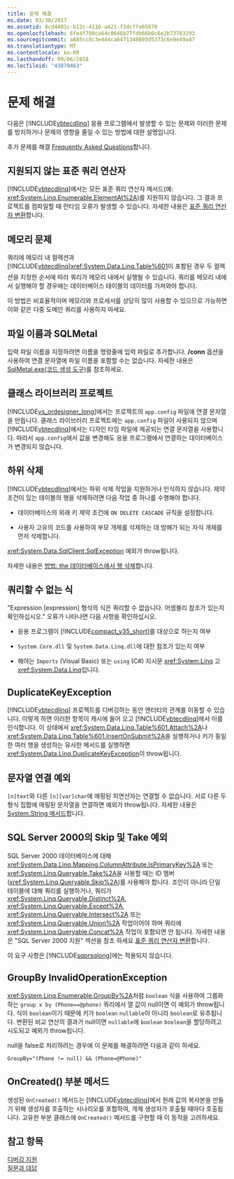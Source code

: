 ```yaml
---
title: 문제 해결
ms.date: 03/30/2017
ms.assetid: 8cd4401c-b12c-4116-a421-f3dcffa65670
ms.openlocfilehash: 6fe4f789ca64c0646b77fdb66b0c6e2b73763293
ms.sourcegitcommit: a885cc8c3e444ca6471348893d5373c6e9e49a47
ms.translationtype: MT
ms.contentlocale: ko-KR
ms.lasthandoff: 09/06/2018
ms.locfileid: "43879463"
---
```

# <a name="troubleshooting"></a>문제 해결
다음은 [!INCLUDE[vbtecdlinq](../../../../../../includes/vbtecdlinq-md.md)] 응용 프로그램에서 발생할 수 있는 문제와 이러한 문제를 방지하거나 문제의 영향을 줄일 수 있는 방법에 대한 설명입니다.  
  
 추가 문제를 해결 [Frequently Asked Questions](../../../../../../docs/framework/data/adonet/sql/linq/frequently-asked-questions.md)합니다.  
  
## <a name="unsupported-standard-query-operators"></a>지원되지 않는 표준 쿼리 연산자  
 [!INCLUDE[vbtecdlinq](../../../../../../includes/vbtecdlinq-md.md)]에서는 모든 표준 쿼리 연산자 메서드(예: <xref:System.Linq.Enumerable.ElementAt%2A>)를 지원하지 않습니다. 그 결과 프로젝트를 컴파일할 때 런타임 오류가 발생할 수 있습니다. 자세한 내용은 [표준 쿼리 연산자 변환](../../../../../../docs/framework/data/adonet/sql/linq/standard-query-operator-translation.md)합니다.  
  
## <a name="memory-issues"></a>메모리 문제  
 쿼리에 메모리 내 컬렉션과 [!INCLUDE[vbtecdlinq](../../../../../../includes/vbtecdlinq-md.md)]<xref:System.Data.Linq.Table%601>이 포함된 경우 두 컬렉션을 지정한 순서에 따라 쿼리가 메모리 내에서 실행될 수 있습니다. 쿼리를 메모리 내에서 실행해야 할 경우에는 데이터베이스 테이블의 데이터를 가져와야 합니다.  
  
 이 방법은 비효율적이며 메모리와 프로세서를 상당히 많이 사용할 수 있으므로 가능하면 이와 같은 다중 도메인 쿼리를 사용하지 마세요.  
  
## <a name="file-names-and-sqlmetal"></a>파일 이름과 SQLMetal  
 입력 파일 이름을 지정하려면 이름을 명령줄에 입력 파일로 추가합니다. **/conn** 옵션을 사용하여 연결 문자열에 파일 이름을 포함할 수는 없습니다. 자세한 내용은 [SqlMetal.exe(코드 생성 도구)](../../../../../../docs/framework/tools/sqlmetal-exe-code-generation-tool.md)를 참조하세요.  
  
## <a name="class-library-projects"></a>클래스 라이브러리 프로젝트  
 [!INCLUDE[vs_ordesigner_long](../../../../../../includes/vs-ordesigner-long-md.md)]에서는 프로젝트의 `app.config` 파일에 연결 문자열을 만듭니다. 클래스 라이브러리 프로젝트에는 `app.config` 파일이 사용되지 않으며 [!INCLUDE[vbtecdlinq](../../../../../../includes/vbtecdlinq-md.md)]에서는 디자인 타임 파일에 제공되는 연결 문자열을 사용합니다. 따라서 `app.config`에서 값을 변경해도 응용 프로그램에서 연결하는 데이터베이스가 변경되지 않습니다.  
  
## <a name="cascade-delete"></a>하위 삭제  
 [!INCLUDE[vbtecdlinq](../../../../../../includes/vbtecdlinq-md.md)]에서는 하위 삭제 작업을 지원하거나 인식하지 않습니다. 제약 조건이 있는 테이블의 행을 삭제하려면 다음 작업 중 하나를 수행해야 합니다.  
  
-   데이터베이스의 외래 키 제약 조건에 `ON DELETE CASCADE` 규칙을 설정합니다.  
  
-   사용자 고유의 코드를 사용하여 부모 개체를 삭제하는 데 방해가 되는 자식 개체를 먼저 삭제합니다.  
  
 <xref:System.Data.SqlClient.SqlException> 예외가 throw됩니다.  
  
 자세한 내용은 [방법: the 데이터베이스에서 행 삭제](../../../../../../docs/framework/data/adonet/sql/linq/how-to-delete-rows-from-the-database.md)합니다.  
  
## <a name="expression-not-queryable"></a>쿼리할 수 없는 식  
 "Expression [expression] 형식의 식은 쿼리할 수 없습니다. 어셈블리 참조가 있는지 확인하십시오." 오류가 나타나면 다음 사항을 확인하십시오.  
  
-   응용 프로그램이 [!INCLUDE[compact_v35_short](../../../../../../includes/compact-v35-short-md.md)]를 대상으로 하는지 여부  
  
-   `System.Core.dll` 및 `System.Data.Linq.dll`에 대한 참조가 있는지 여부  
  
-   해야는 `Imports` (Visual Basic) 또는 `using` (C#) 지시문 <xref:System.Linq> 고 <xref:System.Data.Linq>입니다.  
  
## <a name="duplicatekeyexception"></a>DuplicateKeyException  
 [!INCLUDE[vbtecdlinq](../../../../../../includes/vbtecdlinq-md.md)] 프로젝트를 디버깅하는 동안 엔터티의 관계를 이동할 수 있습니다. 이렇게 하면 이러한 항목이 캐시에 들어 오고 [!INCLUDE[vbtecdlinq](../../../../../../includes/vbtecdlinq-md.md)]에서 이를 인식합니다. 이 상태에서 <xref:System.Data.Linq.Table%601.Attach%2A>나 <xref:System.Data.Linq.Table%601.InsertOnSubmit%2A>을 실행하거나 키가 동일한 여러 행을 생성하는 유사한 메서드를 실행하면 <xref:System.Data.Linq.DuplicateKeyException>이 throw됩니다.  
  
## <a name="string-concatenation-exceptions"></a>문자열 연결 예외  
 `[n]text`와 다른 `[n][var]char`에 매핑된 피연산자는 연결할 수 없습니다. 서로 다른 두 형식 집합에 매핑된 문자열을 연결하면 예외가 throw됩니다. 자세한 내용은 [System.String 메서드](../../../../../../docs/framework/data/adonet/sql/linq/system-string-methods.md)합니다.  
  
## <a name="skip-and-take-exceptions-in-sql-server-2000"></a>SQL Server 2000의 Skip 및 Take 예외  
 SQL Server 2000 데이터베이스에 대해 <xref:System.Data.Linq.Mapping.ColumnAttribute.IsPrimaryKey%2A> 또는 <xref:System.Linq.Queryable.Take%2A>을 사용할 때는 ID 멤버(<xref:System.Linq.Queryable.Skip%2A>)를 사용해야 합니다. 조인이 아니라 단일 테이블에 대해 쿼리를 실행하거나, 쿼리가 <xref:System.Linq.Queryable.Distinct%2A>, <xref:System.Linq.Queryable.Except%2A>, <xref:System.Linq.Queryable.Intersect%2A> 또는 <xref:System.Linq.Queryable.Union%2A> 작업이어야 하며 쿼리에 <xref:System.Linq.Queryable.Concat%2A> 작업이 포함되면 안 됩니다. 자세한 내용은 "SQL Server 2000 지원" 섹션을 참조 하세요 [표준 쿼리 연산자 변환](../../../../../../docs/framework/data/adonet/sql/linq/standard-query-operator-translation.md)합니다.  
  
 이 요구 사항은 [!INCLUDE[sqprsqlong](../../../../../../includes/sqprsqlong-md.md)]에는 적용되지 않습니다.  
  
## <a name="groupby-invalidoperationexception"></a>GroupBy InvalidOperationException  
 <xref:System.Linq.Enumerable.GroupBy%2A>처럼 `boolean` 식을 사용하여 그룹화하는 `group x by (Phone==@phone)` 쿼리에서 열 값이 null이면 이 예외가 throw됩니다. 식이 `boolean`이기 때문에 키가 `boolean` `nullable`이 아니라 `boolean`로 유추됩니다. 변환된 비교 연산의 결과가 null이면 `nullable`에 `boolean` `boolean`을 할당하려고 시도되고 예외가 throw됩니다.  
  
 null을 false로 처리하려는 경우에 이 문제를 해결하려면 다음과 같이 하세요.  
  
 `GroupBy="(Phone != null) && (Phone=@Phone)"`  
  
## <a name="oncreated-partial-method"></a>OnCreated() 부분 메서드  
 생성된 `OnCreated()` 메서드는 [!INCLUDE[vbtecdlinq](../../../../../../includes/vbtecdlinq-md.md)]에서 원래 값의 복사본을 만들기 위해 생성자를 호출하는 시나리오를 포함하여, 개체 생성자가 호출될 때마다 호출됩니다. 고유한 부분 클래스에 `OnCreated()` 메서드를 구현할 때 이 동작을 고려하세요.  
  
## <a name="see-also"></a>참고 항목  
 [디버깅 지원](../../../../../../docs/framework/data/adonet/sql/linq/debugging-support.md)  
 [질문과 대답](../../../../../../docs/framework/data/adonet/sql/linq/frequently-asked-questions.md)
